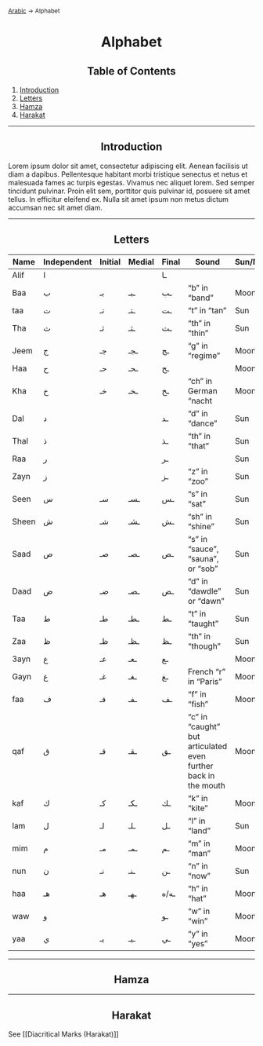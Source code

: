 <span style="font-size:12px;">[Arabic](01_Arabic.md) -> Alphabet</span>
<h1 style="text-align:center">Alphabet</h1>

<h2 style="text-align:center">Table of Contents</h2>

1. [Introduction](#)
2. [Letters](#)
3. [Hamza](#)
4. [Harakat](#)

<hr>

<h2 style="text-align:center">Introduction<a name="introduction"></a></h2>

Lorem ipsum dolor sit amet, consectetur adipiscing elit. Aenean facilisis ut diam a dapibus. Pellentesque habitant morbi tristique senectus et netus et malesuada fames ac turpis egestas. Vivamus nec aliquet lorem. Sed semper tincidunt pulvinar. Proin elit sem, porttitor quis pulvinar id, posuere sit amet tellus. In efficitur eleifend ex. Nulla sit amet ipsum non metus dictum accumsan nec sit amet diam.

<hr>

<h2 style="text-align:center">Letters<a name="harakat"></a></h2>

| Name  | Independent | Initial | Medial | Final | Sound                                                          | Sun/Moon |
| ----- | ----------- | ------- | ------ | ----- | -------------------------------------------------------------- | -------- |
| Alif  | ا           |         |        | ـا    |                                                                |          |
| Baa   | ب           | بـ      | ـبـ    | ـب    | “b” in “band”                                                  | Moon     |
| taa   | ت           | تـ      | ـتـ    | ـت    | “t” in “tan”                                                   | Sun      |
| Tha   | ث           | ثـ      | ـثـ    | ـث    | “th” in “thin”                                                 | Sun      |
| Jeem  | ج           | جـ      | ـجـ    | ـج    | “g” in “regime”                                                | Moon     |
| Haa   | ح           | حـ      | ـحـ    | ـح    |                                                                | Moon     |
| Kha   | خ           | خـ      | ـخـ    | ـخ    | “ch” in German “nacht                                          | Moon     |
| Dal   | د           |         |        | ـد    | “d” in “dance”                                                 | Sun      |
| Thal  | ذ           |         |        | ـذ    | “th” in “that”                                                 | Sun      |
| Raa   | ر           |         |        | ـر    |                                                                | Sun      |
| Zayn  | ز           |         |        | ـز    | “z” in “zoo”                                                   | Sun      |
| Seen  | س           | سـ      | ـسـ    | ـس    | “s” in “sat”                                                   | Sun      |
| Sheen | ش           | شـ      | ـشـ    | ـش    | “sh” in “shine”                                                | Sun      |
| Saad  | ص           | صـ      | ـصـ    | ـص    | “s” in “sauce”, “sauna”, or “sob”                              | Sun      |
| Daad  | ض           | ضـ      | ـضـ    | ـض    | “d” in “dawdle” or “dawn”                                      | Sun      |
| Taa   | ط           | طـ      | ـطـ    | ـط    | “t” in “taught”                                                | Sun      |
| Zaa   | ظ           | ظـ      | ـظـ    | ـظ    | “th” in “though”                                               | Sun      |
| 3ayn  | ع           | عـ      | ـعـ    | ـع    |                                                                | Moon     |
| Gayn  | غ           | غـ      | ـغـ    | ـغ    | French “r” in “Paris”                                          | Moon     |
| faa   | ف           | فـ      | ـفـ    | ـف    | “f” in “fish”                                                  | Moon     |
| qaf   | ق           | قـ      | ـقـ    | ـق    | “c” in “caught” but articulated even further back in the mouth | Moon     |
| kaf   | ك           | كـ      | ـكـ    | ـك    | “k” in “kite”                                                  | Moon     |
| lam   | ل           | لـ      | ـلـ    | ـل    | “l” in “land”                                                  | Sun      |
| mim   | م           | مـ      | ـمـ    | ـم    | “m” in “man”                                                   | Moon     |
| nun   | ن           | نـ      | ـنـ    | ـن    | “n” in “now”                                                   | Sun      |
| haa   | هـ          | هـ      | ـهـ    | ـه/ه  | “h” in “hat”                                                   | Moon     |
| waw   | و           |         |        | ـو    | “w” in “win”                                                   | Moon     |
| yaa   | ي           | يـ      | ـيـ    | ـي    | “y” in “yes”                                                   | Moon     | 

<hr>

<h2 style="text-align:center">Hamza<a name="harakat"></a></h2>



<hr>

<h2 style="text-align:center">Harakat<a name="harakat"></a></h2>

See [[Diacritical Marks (Harakat)]]

 